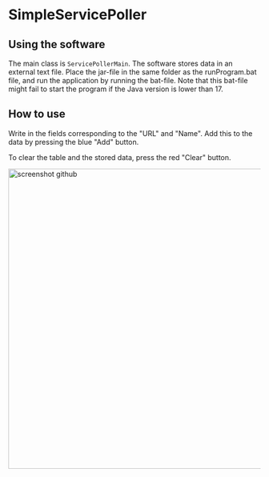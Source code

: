 # SimpleServicePoller

## Using the software

The main class is ```ServicePollerMain```. The software stores data in an external text file. Place the jar-file in the same folder as the runProgram.bat file, and run the application by running the bat-file. Note that this bat-file might fail to start the program if the Java version is lower than 17.

## How to use
Write in the fields corresponding to the "URL" and "Name". Add this to the data by pressing the blue "Add" button.

To clear the table and the stored data, press the red "Clear" button.

<img width="600" alt="screenshot github" src="https://user-images.githubusercontent.com/35288746/137106473-3470ce7b-7941-40a2-995c-ee589a1697c6.PNG">

